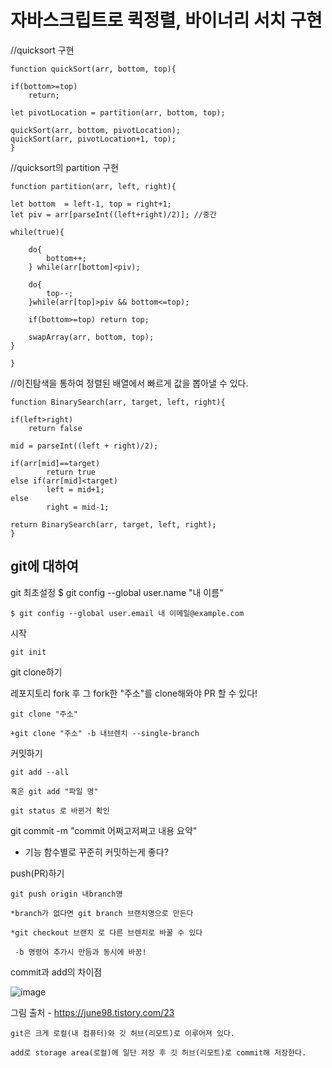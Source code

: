 # 자바스크립트로 퀵정렬, 바이너리 서치 구현 

//quicksort 구현

    function quickSort(arr, bottom, top){

    if(bottom>=top)
        return;

    let pivotLocation = partition(arr, bottom, top);

    quickSort(arr, bottom, pivotLocation);
    quickSort(arr, pivotLocation+1, top);
    }

//quicksort의 partition 구현

    function partition(arr, left, right){
    
    let bottom  = left-1, top = right+1;
    let piv = arr[parseInt((left+right)/2)]; //중간
    
    while(true){
        
        do{
            bottom++;
        } while(arr[bottom]<piv);
        
        do{
            top--;
        }while(arr[top]>piv && bottom<=top);

        if(bottom>=top) return top;

        swapArray(arr, bottom, top);
    }

    }

//이진탐색을 통하여 정렬된 배열에서 빠르게 값을 뽑아낼 수 있다. 

    function BinarySearch(arr, target, left, right){

    if(left>right)
        return false

    mid = parseInt((left + right)/2);
   
    if(arr[mid]==target)
            return true
    else if(arr[mid]<target)
            left = mid+1;
    else
            right = mid-1;
    
    return BinarySearch(arr, target, left, right);
    } 
    
## git에 대하여 

git
    최초설정 
    $ git config --global user.name "내 이름"
    
    $ git config --global user.email 내 이메일@example.com

시작

    git init

git clone하기

레포지토리 fork 후 그 fork한 "주소"를 clone해와야 PR 할 수 있다!

    git clone "주소" 
    
    +git clone "주소" -b 내브렌치 --single-branch
    
 
 
커밋하기 

    git add --all
    
    혹은 git add "파일 명"
    
    git status 로 바뀐거 확인
    
git commit -m "commit 어쩌고저쩌고 내용 요약"

* 기능 함수별로 꾸준히 커밋하는게 좋다?

push(PR)하기

    git push origin 내branch명 
    
    *branch가 없다면 git branch 브랜치명으로 만든다 
    
    *git checkout 브랜치 로 다른 브렌치로 바꿀 수 있다
    
     -b 명령어 추가시 만듬과 동시에 바꿈!     
     
     
commit과 add의 차이점

![image](https://user-images.githubusercontent.com/40421183/126145251-9570cc51-747e-4e68-bd88-c5accec4f98f.png)

그림 출처 - https://june98.tistory.com/23

    git은 크게 로컬(내 컴퓨터)와 깃 허브(리모트)로 이루어져 있다.
    
    add로 storage area(로컬)에 일단 저장 후 깃 허브(리모트)로 commit해 저장한다.
    
   
   
   
   

    
